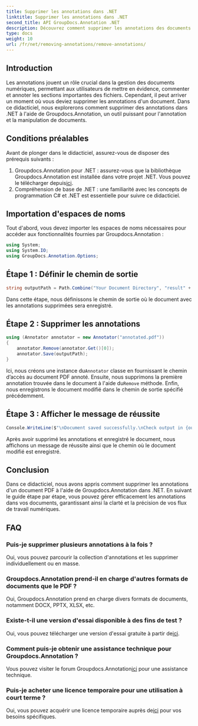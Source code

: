 ```yaml
---
title: Supprimer les annotations dans .NET
linktitle: Supprimer les annotations dans .NET
second_title: API GroupDocs.Annotation .NET
description: Découvrez comment supprimer les annotations des documents PDF à l’aide de Groupdocs.Annotation dans .NET. Simplifiez votre processus de gestion de documents numériques.
type: docs
weight: 10
url: /fr/net/removing-annotations/remove-annotations/
---
```

## Introduction
Les annotations jouent un rôle crucial dans la gestion des documents numériques, permettant aux utilisateurs de mettre en évidence, commenter et annoter les sections importantes des fichiers. Cependant, il peut arriver un moment où vous deviez supprimer les annotations d'un document. Dans ce didacticiel, nous explorerons comment supprimer des annotations dans .NET à l'aide de Groupdocs.Annotation, un outil puissant pour l'annotation et la manipulation de documents.
## Conditions préalables
Avant de plonger dans le didacticiel, assurez-vous de disposer des prérequis suivants :
1.  Groupdocs.Annotation pour .NET : assurez-vous que la bibliothèque Groupdocs.Annotation est installée dans votre projet .NET. Vous pouvez le télécharger depuis[ici](https://releases.groupdocs.com/annotation/net/).
2. Compréhension de base de .NET : une familiarité avec les concepts de programmation C# et .NET est essentielle pour suivre ce didacticiel.

## Importation d'espaces de noms
Tout d'abord, vous devez importer les espaces de noms nécessaires pour accéder aux fonctionnalités fournies par Groupdocs.Annotation :
```csharp
using System;
using System.IO;
using GroupDocs.Annotation.Options;
```
## Étape 1 : Définir le chemin de sortie
```csharp
string outputPath = Path.Combine("Your Document Directory", "result" + Path.GetExtension("input.pdf"));
```
Dans cette étape, nous définissons le chemin de sortie où le document avec les annotations supprimées sera enregistré.
## Étape 2 : Supprimer les annotations
```csharp
using (Annotator annotator = new Annotator("annotated.pdf"))
{
    annotator.Remove(annotator.Get()[0]);
    annotator.Save(outputPath);
}
```
 Ici, nous créons une instance du`Annotator` classe en fournissant le chemin d’accès au document PDF annoté. Ensuite, nous supprimons la première annotation trouvée dans le document à l'aide du`Remove` méthode. Enfin, nous enregistrons le document modifié dans le chemin de sortie spécifié précédemment.
## Étape 3 : Afficher le message de réussite
```csharp
Console.WriteLine($"\nDocument saved successfully.\nCheck output in {outputPath}.");
```
Après avoir supprimé les annotations et enregistré le document, nous affichons un message de réussite ainsi que le chemin où le document modifié est enregistré.

## Conclusion
Dans ce didacticiel, nous avons appris comment supprimer les annotations d'un document PDF à l'aide de Groupdocs.Annotation dans .NET. En suivant le guide étape par étape, vous pouvez gérer efficacement les annotations dans vos documents, garantissant ainsi la clarté et la précision de vos flux de travail numériques.
## FAQ
### Puis-je supprimer plusieurs annotations à la fois ?
Oui, vous pouvez parcourir la collection d'annotations et les supprimer individuellement ou en masse.
### Groupdocs.Annotation prend-il en charge d'autres formats de documents que le PDF ?
Oui, Groupdocs.Annotation prend en charge divers formats de documents, notamment DOCX, PPTX, XLSX, etc.
### Existe-t-il une version d'essai disponible à des fins de test ?
 Oui, vous pouvez télécharger une version d'essai gratuite à partir de[ici](https://releases.groupdocs.com/).
### Comment puis-je obtenir une assistance technique pour Groupdocs.Annotation ?
 Vous pouvez visiter le forum Groupdocs.Annotation[ici](https://forum.groupdocs.com/c/annotation/10) pour une assistance technique.
### Puis-je acheter une licence temporaire pour une utilisation à court terme ?
 Oui, vous pouvez acquérir une licence temporaire auprès de[ici](https://purchase.groupdocs.com/temporary-license/) pour vos besoins spécifiques.
